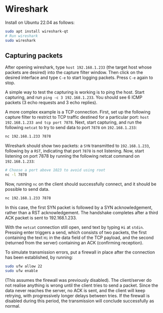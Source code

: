 # Wireshark 

Install on Ubuntu 22.04 as follows:

```bash
sudo apt install wireshark-qt
# Run wireshark
sudo wireshark
```

## Capturing packets

After opening wireshark, type `host 192.168.1.233` (the target host whose packets are desired) into the capture filter window. Then click on the desired interface and type `C-e` to start logging packets. Press `C-e` again to stop.

A simple way to test the capturing is working is to ping the host. Start capturing, and run `ping -c 3 192.168.1.233`. You should see 6 ICMP packets (3 echo requests and 3 echo replies).

A more complex example is a TCP connection. First, set up the following capture filter to restrict to TCP traffic destined for a particular port: `host 192.168.1.233 and tcp port 7878`. Next, start capturing, and run the following `netcat` to try to send data to port `7878` on `192.168.1.233`:

```bash
nc 192.168.1.233 7878
```

Wireshark should show two packets: a `SYN` transmitted to `192.168.1.233`, following by a `RST`, indicating that port `7878` is not listening. Now, start listening on port 7878 by running the following netcat command on `192.168.1.233`:

```bash
# Choose a port above 1023 to avoid using root
nc -l 7878
```

Now, running `nc` on the client should successfully connect, and it should be possible to send data.

```bash
nc 192.168.1.233 7878
```

In this case, the first SYN packet is followed by a SYN acknowledgement, rather than a RST acknowledgement. The handshake completes after a third ACK packet is sent to 192.168.1.233.

With the `netcat` connection still open, send text by typing `Hi` at `stdin`. Pressing enter triggers a send, which consists of two packets, the first containing the text `Hi` in the data field of the TCP payload, and the second (returned from the server) containing an ACK (confirming reception). 

To simulate transmission errors, put a firewall in place after the connection has been established, by running:

```bash
sudo ufw allow 22
sudo ufw enable
```

(This assumes the firewall was previously disabled). The client/server do not realise anything is wrong until the client tries to send a packet. Since the data never reaches the server, no ACK is sent, and the client will keep retrying, with progressively longer delays between tries. If the firewall is disabled during this period, the transmission will conclude successfully as normal.


